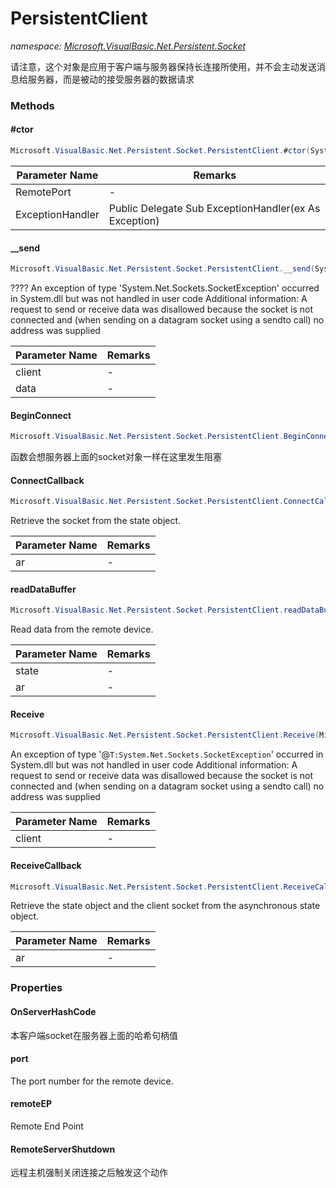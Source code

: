 ﻿# PersistentClient
_namespace: <a href="#" onClick="load('/docs/Microsoft.VisualBasic.Net.Persistent.Socket/index.md')">Microsoft.VisualBasic.Net.Persistent.Socket</a>_

请注意，这个对象是应用于客户端与服务器保持长连接所使用，并不会主动发送消息给服务器，而是被动的接受服务器的数据请求



### Methods

#### #ctor
```csharp
Microsoft.VisualBasic.Net.Persistent.Socket.PersistentClient.#ctor(System.String,System.Int32,Microsoft.VisualBasic.Net.Abstract.ExceptionHandler)
```


|Parameter Name|Remarks|
|--------------|-------|
|RemotePort|-|
|ExceptionHandler|Public Delegate Sub ExceptionHandler(ex As Exception)|


#### __send
```csharp
Microsoft.VisualBasic.Net.Persistent.Socket.PersistentClient.__send(System.Net.Sockets.Socket,System.String)
```
????
 An exception of type 'System.Net.Sockets.SocketException' occurred in System.dll but was not handled in user code
 Additional information: A request to send or receive data was disallowed because the socket is not connected and
 (when sending on a datagram socket using a sendto call) no address was supplied

|Parameter Name|Remarks|
|--------------|-------|
|client|-|
|data|-|


#### BeginConnect
```csharp
Microsoft.VisualBasic.Net.Persistent.Socket.PersistentClient.BeginConnect
```
函数会想服务器上面的socket对象一样在这里发生阻塞

#### ConnectCallback
```csharp
Microsoft.VisualBasic.Net.Persistent.Socket.PersistentClient.ConnectCallback(System.IAsyncResult)
```
Retrieve the socket from the state object.

|Parameter Name|Remarks|
|--------------|-------|
|ar|-|


#### readDataBuffer
```csharp
Microsoft.VisualBasic.Net.Persistent.Socket.PersistentClient.readDataBuffer(Microsoft.VisualBasic.Net.Persistent.Socket.PersistentClient.StateObject,System.IAsyncResult)
```
Read data from the remote device.

|Parameter Name|Remarks|
|--------------|-------|
|state|-|
|ar|-|


#### Receive
```csharp
Microsoft.VisualBasic.Net.Persistent.Socket.PersistentClient.Receive(Microsoft.VisualBasic.Net.Persistent.Socket.PersistentClient.StateObject)
```
An exception of type '@``T:System.Net.Sockets.SocketException``' occurred in System.dll but was not handled in user code
 Additional information: A request to send or receive data was disallowed because the socket is not connected and
 (when sending on a datagram socket using a sendto call) no address was supplied

|Parameter Name|Remarks|
|--------------|-------|
|client|-|


#### ReceiveCallback
```csharp
Microsoft.VisualBasic.Net.Persistent.Socket.PersistentClient.ReceiveCallback(System.IAsyncResult)
```
Retrieve the state object and the client socket from the asynchronous state object.

|Parameter Name|Remarks|
|--------------|-------|
|ar|-|



### Properties

#### OnServerHashCode
本客户端socket在服务器上面的哈希句柄值
#### port
The port number for the remote device.
#### remoteEP
Remote End Point
#### RemoteServerShutdown
远程主机强制关闭连接之后触发这个动作
